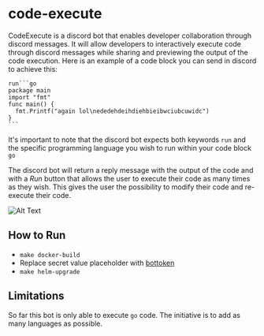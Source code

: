 # code-execute

CodeExecute is a discord bot that enables developer collaboration through discord messages. It will allow developers to interactively execute code through discord messages while sharing and previewing the output of the code execution. Here is an example of a code block you can send in discord to achieve this:

````
run```go
package main
import "fmt"
func main() {
  fmt.Printf("again lol\nededehdeihdiehbieibwciubcuwidc")
}
```
````

It's important to note that the discord bot expects both keywords `run` and the specific programming language you wish to run within your code block `go`

The discord bot will return a reply message with the output of the code and with a *Run* button that allows the user to execute their code as many times as they wish. This gives the user the possibility to modify their code and re-execute their code.

![Alt Text](https://media.giphy.com/media/fUQj3S1Noe4efHAYxA/giphy.gif)

## How to Run

- `make docker-build`
- Replace secret value placeholder with [bottoken](https://github.com/michaelassaf/code-execute/blob/main/chart/templates/secret.yaml#L7)
- `make helm-upgrade`

## Limitations

So far this bot is only able to execute `go` code. The initiative is to add as many languages as possible.